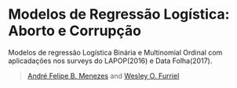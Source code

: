# Modelos de Regressão Logística: Aborto e Corrupção

Modelos de regressão Logística Binária e Multinomial Ordinal com aplicadações nos surveys do LAPOP(2016) e Data Folha(2017).

> [André Felipe B. Menezes](https://github.com/AndrMenezes) and [Wesley O. Furriel](https://github.com/WOLFurriell)
